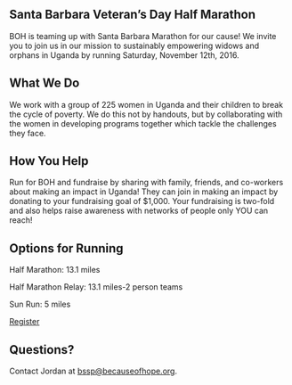 ## Santa Barbara Veteran’s Day Half Marathon
BOH is teaming up with Santa Barbara Marathon for our cause! We invite you to join us in our mission to sustainably empowering widows and orphans in Uganda by running Saturday, November 12th, 2016.

## What We Do
We work with a group of 225 women in Uganda and their children to break the cycle of poverty. We do this not by handouts, but by collaborating with the women in developing programs together which tackle the challenges they face.

## How You Help
Run for BOH and fundraise by sharing with family, friends, and co-workers about making an impact in Uganda! They can join in making an impact by donating to your fundraising goal of $1,000. Your fundraising is two-fold and also helps raise awareness with networks of people only YOU can reach!

## Options for Running

Half Marathon: 13.1 miles

Half Marathon Relay: 13.1 miles-2 person teams

Sun Run: 5 miles

<a class="arrow button" href='https://becauseofhope.webconnex.com/SBM2016'>Register</a>

## Questions?
Contact Jordan at [bssp@becauseofhope.org](mailto:bssp@becauseofhope.org).



